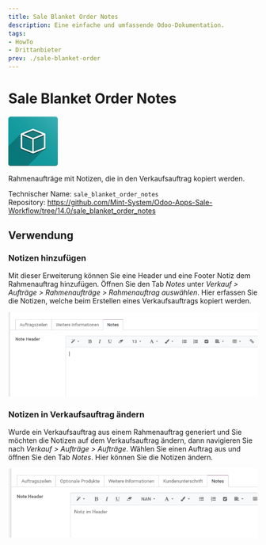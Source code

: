 ```yaml
---
title: Sale Blanket Order Notes
description: Eine einfache und umfassende Odoo-Dokumentation.
tags:
- HowTo
- Drittanbieter
prev: ./sale-blanket-order
---
```

# Sale Blanket Order Notes
![icon_oms_box](assets/icon_oms_box.png)

Rahmenaufträge mit Notizen, die in den Verkaufsauftrag kopiert werden.

Technischer Name: `sale_blanket_order_notes`\
Repository: <https://github.com/Mint-System/Odoo-Apps-Sale-Workflow/tree/14.0/sale_blanket_order_notes>

## Verwendung

### Notizen hinzufügen

Mit dieser Erweiterung können Sie eine Header und eine Footer Notiz dem Rahmenauftrag hinzufügen. Öffnen Sie den Tab *Notes* unter *Verkauf > Aufträge > Rahmenaufträge > Rahmenauftrag auswählen*. Hier erfassen Sie die Notizen, welche beim Erstellen eines Verkaufsauftrags kopiert werden.

![](assets/Sale%20Blanket%20Order%20Notes%20Tab%20Notes.png)

### Notizen in Verkaufsauftrag ändern

Wurde ein Verkaufsauftrag aus einem Rahmenauftrag generiert und Sie möchten die Notizen auf dem Verkaufsauftrag ändern, dann navigieren Sie nach *Verkauf > Aufträge > Aufträge*. Wählen Sie einen Auftrag aus und öffnen Sie den Tab *Notes*. Hier können Sie die Notizen ändern.

![](assets/Sale%20Blanket%20Order%20Notes%20Verkaufsauftrag%20Tab%20Notes.png)